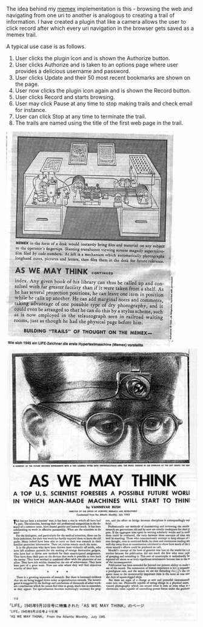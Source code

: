 The idea behind my [memex](http://en.wikipedia.org/wiki/Memex "Memex - Wikipedia") implementation is this - browsing the web and navigating from one uri to another is analogous to creating a trail of information. I have created a plugin that like a camera allows the user to click record after which every uri navigation in the browser gets saved as a memex trail.

A typical use case is as follows.

1. User clicks the plugin icon and is shown the Authorize button.
2. User clicks Authorize and is taken to an options page where user provides a delicious username and password.
3. User clicks Update and their 50 most recent bookmarks are shown on the page.
4. User now clicks the plugin icon again and is shown the Record button.
5. User clicks Record and starts browsing.
6. User may click Pause at any time to stop making trails and check email for instance.
7. User can click Stop at any time to terminate the trail.
8. The trails are named using the title of the first web page in the trail.

![Vannevar Bush's Memex](https://github.com/ramjoshi/memex/blob/master/memex_article.jpg?raw=true "Vannevar Bush's Memex")
![Vannevar Bush's Memex](https://github.com/ramjoshi/memex/blob/master/MEMEX0L.jpg?raw=true "Vannevar Bush's Memex")
